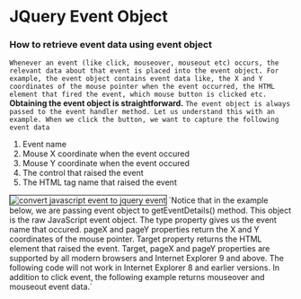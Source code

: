 # JQuery Event Object
### How to retrieve event data using event object
`Whenever an event (like click, mouseover, mouseout etc) occurs, the relevant data about that event is placed into the event object. For example, the event object contains event data like, the X and Y coordinates of the mouse pointer when the event occurred, the HTML element that fired the event, which mouse button is clicked etc.`
**Obtaining the event object is straightforward.**
`The event object is always passed to the event handler method. Let us understand this with an example. When we click the button, we want to capture the following event data`
1. Event name
2. Mouse X coordinate when the event occured
3. Mouse Y coordinate when the event occured
4. The control that raised the event
5. The HTML tag name that raised the event

<img alt="convert javascript event to jquery event" border="1" src="http://4.bp.blogspot.com/-ZcyUpyokPFg/VTvkUYcqMUI/AAAAAAAAaq8/59jueEbMZUU/s1600/convert%2Bjavascript%2Bevent%2Bto%2Bjquery%2Bevent.png">
`Notice that in the example below, we are passing event object to getEventDetails() method. This object is the raw JavaScript event object. The type property gives us the event name that occured. pageX and pageY properties return the X and Y coordinates of the mouse pointer. Target property returns the HTML element that raised the event. Target, pageX and pageY properties are supported by all modern browsers and Internet Explorer 9 and above. The following code will not work in Internet Explorer 8 and earlier versions. In addition to click event, the following example returns mouseover and mouseout event data.`</br>

 <script></br>
        $(document).ready(function () {</br>
          var result = '';</br>
          $("#btnObject").on('click mouseover mouseout mouseleave keypress',function(event){</br>
              getEventDetails(event)</br>
          })</br>
          function getEventDetails(event){</br>
            var data = 'Event : '+event.type +'</br>' +</br>
                        'X : '+event.pageX+'</br>' +</br>
                        'Y : '+event.pageY+'</br>' +</br>
                        'Target type : '+event.target.type+'</br>' +</br>
                        'Target Tag Name :'+event.target.tagName+'</br>'+
                        ' Data : '+event.target.value</br>
                    $('#result').html(data);  </br>
          }</br>
        })</br>
    </script></br>
